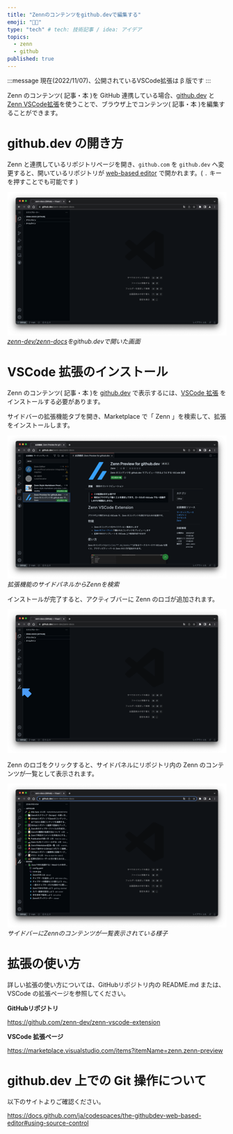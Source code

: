 ```yaml
---
title: "Zennのコンテンツをgithub.devで編集する"
emoji: "🧑‍🚀"
type: "tech" # tech: 技術記事 / idea: アイデア
topics: 
  - zenn
  - github  
published: true
---
```


:::message
現在(2022/11/07)、公開されているVSCode拡張は β 版です
:::

Zenn のコンテンツ( 記事・本 )を GitHub 連携している場合、[github.dev](https://github.dev) と [Zenn VSCode拡張](https://marketplace.visualstudio.com/items?itemName=zenn.zenn-preview)を使うことで、ブラウザ上でコンテンツ( 記事・本 )を編集することができます。

# github.dev の開き方

Zenn と連携しているリポジトリページを開き、`github.com` を `github.dev` へ変更すると、開いているリポジトリが [web-based editor](https://docs.github.com/ja/codespaces/the-githubdev-web-based-editor) で開かれます。( `.` キーを押すことでも可能です )

![](/images/articles/usage-github-dev/github-dev-ss.png)
*[zenn-dev/zenn-docs](https://github.com/zenn-dev/zenn-docs)をgithub.devで開いた画面*

# VSCode 拡張のインストール

Zenn のコンテンツ( 記事・本 )を [github.dev](https://github.dev) で表示するには、[VSCode 拡張]() をインストールする必要があります。

サイドバーの拡張機能タブを開き、Marketplace で「 Zenn 」を検索して、拡張をインストールします。

![](/images/articles/usage-github-dev/searched-zenn.png)
*拡張機能のサイドパネルからZennを検索*

インストールが完了すると、アクティブバーに Zenn のロゴが追加されます。

![](/images/articles/usage-github-dev/installed-zenn.png)

Zenn のロゴをクリックすると、サイドパネルにリポジトリ内の Zenn のコンテンツが一覧として表示されます。

![](/images/articles/usage-github-dev/zenn-preview-sidebar.png)
*サイドバーにZennのコンテンツが一覧表示されている様子*


# 拡張の使い方

詳しい拡張の使い方については、GitHubリポジトリ内の README.md または、VSCode の拡張ページを参照してください。

**GitHubリポジトリ**

https://github.com/zenn-dev/zenn-vscode-extension

**VSCode 拡張ページ**

https://marketplace.visualstudio.com/items?itemName=zenn.zenn-preview


# github.dev 上での Git 操作について

以下のサイトよりご確認ください。

https://docs.github.com/ja/codespaces/the-githubdev-web-based-editor#using-source-control